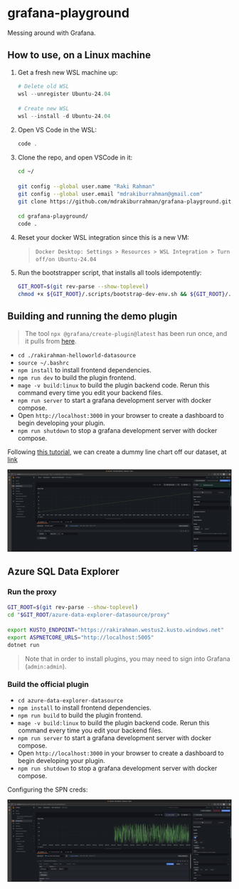 # grafana-playground

Messing around with Grafana.

## How to use, on a Linux machine

1. Get a fresh new WSL machine up:

   ```powershell
   # Delete old WSL
   wsl --unregister Ubuntu-24.04

   # Create new WSL
   wsl --install -d Ubuntu-24.04
   ```

1. Open VS Code in the WSL:

   ```powershell
   code .
   ```

1. Clone the repo, and open VSCode in it:

   ```bash
   cd ~/

   git config --global user.name "Raki Rahman"
   git config --global user.email "mdrakiburrahman@gmail.com"
   git clone https://github.com/mdrakiburrahman/grafana-playground.git

   cd grafana-playground/
   code .
   ```

1. Reset your docker WSL integration since this is a new VM:

   > `Docker Desktop: Settings > Resources > WSL Integration > Turn off/on Ubuntu-24.04`

1. Run the bootstrapper script, that installs all tools idempotently:

   ```bash
   GIT_ROOT=$(git rev-parse --show-toplevel)
   chmod +x ${GIT_ROOT}/.scripts/bootstrap-dev-env.sh && ${GIT_ROOT}/.scripts/bootstrap-dev-env.sh
   ```

## Building and running the demo plugin

> The tool `npx @grafana/create-plugin@latest` has been run once, and it pulls from [here](https://github.com/grafana/grafana-plugin-examples/tree/main/examples/datasource-basic).

* `cd ./rakirahman-helloworld-datasource`
* `source ~/.bashrc`
* `npm install` to install frontend dependencies.
* `npm run dev` to build the plugin frontend.
* `mage -v build:linux` to build the plugin backend code. Rerun this command every time you edit your backend files.
* `npm run server` to start a grafana development server with docker compose.
* Open `http://localhost:3000` in your browser to create a dashboard to begin developing your plugin.
* `npm run shutdown` to stop a grafana development server with docker compose.

Following [this tutorial](https://grafana.com/developers/plugin-tools/tutorials/build-a-data-source-backend-plugin#create-a-new-plugin), we can create a dummy line chart off our dataset, at [link](http://localhost:3000/d/beo8vdx2jwv0ga/hello-world-dashboard?orgId=1&from=now%2Ffy&to=now%2Ffy&timezone=browser&editPanel=1)

![Line graph](.imgs/hello-world-dashboard.png)

## Azure SQL Data Explorer

### Run the proxy

```bash
GIT_ROOT=$(git rev-parse --show-toplevel)
cd "$GIT_ROOT/azure-data-explorer-datasource/proxy"

export KUSTO_ENDPOINT="https://rakirahman.westus2.kusto.windows.net"
export ASPNETCORE_URLS="http://localhost:5005"
dotnet run
```

> Note that in order to install plugins, you may need to sign into Grafana (`admin:admin`).

### Build the official plugin

* `cd azure-data-explorer-datasource`
* `npm install` to install frontend dependencies.
* `npm run build` to build the plugin frontend.
* `mage -v build:linux` to build the plugin backend code. Rerun this command every time you edit your backend files.
* `npm run server` to start a grafana development server with docker compose.
* Open `http://localhost:3000` in your browser to create a dashboard to begin developing your plugin.
* `npm run shutdown` to stop a grafana development server with docker compose.

Configuring the SPN creds:

![Line graph](.imgs/adx-dashboard.png)